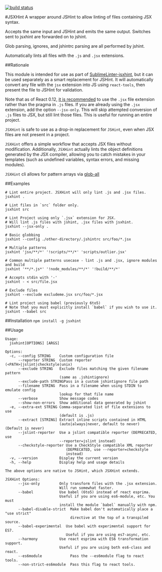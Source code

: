[![build status](https://secure.travis-ci.org/STRML/JSXHint.png)](http://travis-ci.org/STRML/JSXHint)

#JSXHint
A wrapper around JSHint to allow linting of files containing JSX syntax.

Accepts the same input and JSHint and emits the same output. Switches sent to jsxhint
are forwarded on to jshint.

Glob parsing, ignores, and jshintrc parsing are all performed by jshint.

Automatically lints all files with the `.js` and `.jsx` extensions.

##Rationale

This module is intended for use as part of
[SublimeLinter-jsxhint](https://github.com/SublimeLinter/SublimeLinter-jsxhint),
but it can be used separately as a smart replacement for JSHint. It will automatically convert any file with
the `jsx` extension into JS using `react-tools`, then present the file to JSHint for validation.

Note that as of React 0.12, [it is recommended](https://github.com/facebook/react/issues/832) to use the `.jsx`
file extension rather than the pragma in `.js` files. If you are already using the `.jsx` extension, add the option
`--jsx-only`. This will skip attempted conversion of `.js` files to JSX, but still lint those files.
This is useful for running an entire project.

`JSXHint` is safe to use as a drop-in replacement for `JSHint`, even when JSX files are not present in a project.

`JSXHint` offers a simple workflow that accepts JSX files without modification.
Additionally, `JSXHint` actually lints the object definitions generated by the JSX compiler, allowing you to catch
mistakes in your templates (such as undefined variables, syntax errors, and missing modules).

`JSXHint` cli allows for pattern arrays via [glob-all](https://github.com/jpillora/node-glob-all)

##Examples

```
# Lint entire project. JSXHint will only lint .js and .jsx files.
jsxhint .

# Lint files in `src` folder only.
jsxhint src

# Lint Project using only `.jsx` extension for JSX.
# Will lint .js files with jshint, .jsx files with jsxhint.
jsxhint --jsx-only .

# Basic globbing
jsxhint --config ./other-directory/.jshintrc src/foo/*.jsx

# Multiple patterns
jsxhint 'jsx/**/*' '!scripts/**/*' 'scripts/outlier.jsx'

# Common multiple patterns usecase - lint .js and .jsx, ignore modules and build
jsxhint '**/*.js*' '!node_modules/**/*' '!build/**/*'

# Accepts stdin with '-'
jsxhint - < src/file.jsx

# Exclude files
jsxhint --exclude excludeme.jsx src/foo/*.jsx

# Lint project using babel (previously 6to5)
# Note that you must explicitly install `babel` if you wish to use it.
jsxhint --babel src
```

##Installation
`npm install -g jsxhint`

##Usage

```
Usage:
  jsxhint[OPTIONS] [ARGS]

Options:
  -c, --config STRING    Custom configuration file
      --reporter STRING  Custom reporter (<PATH>|jslint|checkstyle|unix)
      --exclude STRING   Exclude files matching the given filename pattern
                         (same as .jshintignore)
      --exclude-path STRINGPass in a custom jshintignore file path
      --filename STRING  Pass in a filename when using STDIN to emulate config
                         lookup for that file name
      --verbose          Show message codes
      --show-non-errors  Show additional data generated by jshint
  -e, --extra-ext STRING Comma-separated list of file extensions to use
                         (default is .js)
      --extract [STRING] Extract inline scripts contained in HTML
                         (auto|always|never, default to never)  (Default is never)
      --jslint-reporter  Use a jslint compatible reporter (DEPRECATED, use
                         --reporter=jslint instead)
      --checkstyle-reporter Use a CheckStyle compatible XML reporter
                            (DEPRECATED, use --reporter=checkstyle
                            instead)
  -v, --version          Display the current version
  -h, --help             Display help and usage details

The above options are native to JSHint, which JSXHint extends.

JSXHint Options:
      --jsx-only         Only transform files with the .jsx extension.
                         Will run somewhat faster.
      --babel            Use babel (6to5) instead of react esprima.
                         Useful if you are using es6-module, etc. You must
                         install the module `babel` manually with npm.
      --babel-disable-strict  Make babel don't automatically place a "use strict"
                              directive at the top of a transpiled source.
      --babel-experimental  Use babel with experimental support for ES7.
                            Useful if you are using es7-async, etc.
      --harmony          Use react esprima with ES6 transformation support.
                         Useful if you are using both es6-class and react.
      --es6module             Pass the --es6module flag to react tools.
      --non-strict-es6module  Pass this flag to react tools.
```

